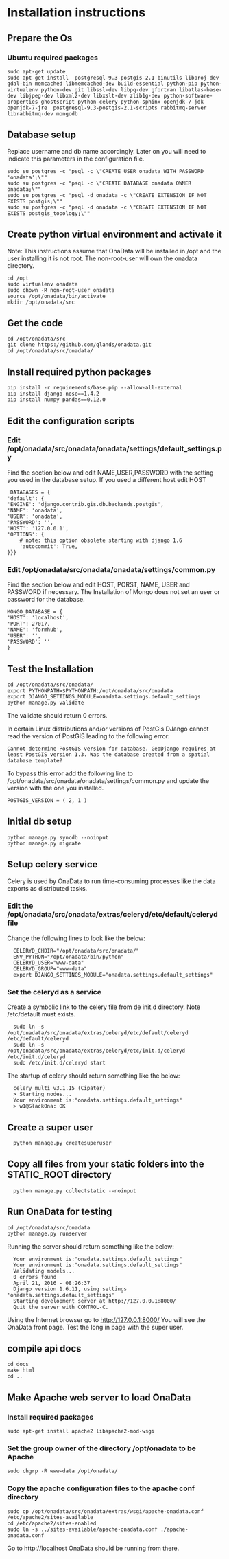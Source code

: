 # Installation instructions
## Prepare the Os
### Ubuntu required packages  
    sudo apt-get update
    sudo apt-get install  postgresql-9.3-postgis-2.1 binutils libproj-dev gdal-bin memcached libmemcached-dev build-essential python-pip python-virtualenv python-dev git libssl-dev libpq-dev gfortran libatlas-base-dev libjpeg-dev libxml2-dev libxslt-dev zlib1g-dev python-software-properties ghostscript python-celery python-sphinx openjdk-7-jdk openjdk-7-jre  postgresql-9.3-postgis-2.1-scripts rabbitmq-server librabbitmq-dev mongodb

## Database setup
Replace username and db name accordingly. Later on you will need to indicate this parameters in the configuration file.

    sudo su postgres -c "psql -c \"CREATE USER onadata WITH PASSWORD 'onadata';\""
    sudo su postgres -c "psql -c \"CREATE DATABASE onadata OWNER onadata;\""
    sudo su postgres -c "psql -d onadata -c \"CREATE EXTENSION IF NOT EXISTS postgis;\""
    sudo su postgres -c "psql -d onadata -c \"CREATE EXTENSION IF NOT EXISTS postgis_topology;\""

## Create python virtual environment and activate it
Note: This instructions assume that OnaData will be installed in /opt and the user installing it is not root. The non-root-user will own the onadata directory.

    cd /opt
    sudo virtualenv onadata
    sudo chown -R non-root-user onadata
    source /opt/onadata/bin/activate
    mkdir /opt/onadata/src

## Get the code
    cd /opt/onadata/src
    git clone https://github.com/qlands/onadata.git
    cd /opt/onadata/src/onadata/

## Install required python packages
    pip install -r requirements/base.pip --allow-all-external
    pip install django-nose==1.4.2
    pip install numpy pandas==0.12.0


## Edit the configuration scripts
### Edit /opt/onadata/src/onadata/onadata/settings/default_settings.py
Find the section below and edit NAME,USER,PASSWORD with the setting you used in the database setup. If you used a different host edit HOST

     DATABASES = {
    'default': {
    'ENGINE': 'django.contrib.gis.db.backends.postgis',
    'NAME': 'onadata',
    'USER': 'onadata',
    'PASSWORD': '',
    'HOST': '127.0.0.1',
    'OPTIONS': {
        # note: this option obsolete starting with django 1.6
        'autocommit': True,
    }}}

### Edit /opt/onadata/src/onadata/onadata/settings/common.py
Find the section below and edit HOST, PORST, NAME, USER and PASSWORD if necessary. The Installation of Mongo does not set an user or password for the database.  

    MONGO_DATABASE = {
    'HOST': 'localhost',
    'PORT': 27017,
    'NAME': 'formhub',
    'USER': '',
    'PASSWORD': ''
    }

## Test the Installation

    cd /opt/onadata/src/onadata/
    export PYTHONPATH=$PYTHONPATH:/opt/onadata/src/onadata
    export DJANGO_SETTINGS_MODULE=onadata.settings.default_settings
    python manage.py validate

The validate should return 0 errors.

In certain Linux distributions and/or versions of PostGis DJango cannot read the version of PostGIS leading to the following error:

    Cannot determine PostGIS version for database. GeoDjango requires at least PostGIS version 1.3. Was the database created from a spatial database template?

To bypass this error add the following line to /opt/onadata/src/onadata/onadata/settings/common.py  and update the version with the one you installed.

    POSTGIS_VERSION = ( 2, 1 )

## Initial db setup
    python manage.py syncdb --noinput
    python manage.py migrate

## Setup celery service

Celery is used by OnaData to run time-consuming processes like the data exports as distributed tasks.
### Edit the /opt/onadata/src/onadata/extras/celeryd/etc/default/celeryd file

Change the following lines to look like the below:

      CELERYD_CHDIR="/opt/onadata/src/onadata/"
      ENV_PYTHON="/opt/onadata/bin/python"
      CELERYD_USER="www-data"
      CELERYD_GROUP="www-data"
      export DJANGO_SETTINGS_MODULE="onadata.settings.default_settings"

### Set the celeryd as a service

Create a symbolic link to the celery file from de init.d directory. Note /etc/default must exists.

      sudo ln -s /opt/onadata/src/onadata/extras/celeryd/etc/default/celeryd /etc/default/celeryd
      sudo ln -s /opt/onadata/src/onadata/extras/celeryd/etc/init.d/celeryd /etc/init.d/celeryd
      sudo /etc/init.d/celeryd start

The startup of celery should return something like the below:

      celery multi v3.1.15 (Cipater)
      > Starting nodes...
      Your environment is:"onadata.settings.default_settings"
      > w1@SlackOna: OK

## Create a super user
      python manage.py createsuperuser

## Copy all files from your static folders into the STATIC_ROOT directory
      python manage.py collectstatic --noinput

## Run OnaData for testing

    cd /opt/onadata/src/onadata
    python manage.py runserver

Running the server should return something like the below:

      Your environment is:"onadata.settings.default_settings"
      Your environment is:"onadata.settings.default_settings"
      Validating models...
      0 errors found
      April 21, 2016 - 08:26:37
      Django version 1.6.11, using settings 'onadata.settings.default_settings'
      Starting development server at http://127.0.0.1:8000/
      Quit the server with CONTROL-C.

Using the Internet browser go to http://127.0.0.1:8000/  You will see the OnaData front page. Test the long in page with the super user.

## compile api docs
    cd docs
    make html
    cd ..

## Make Apache web server to load OnaData
### Install required packages

    sudo apt-get install apache2 libapache2-mod-wsgi

### Set the group owner of the directory /opt/onadata to be Apache

    sudo chgrp -R www-data /opt/onadata/

### Copy the apache configuration files to the apache conf directory

    sudo cp /opt/onadata/src/onadata/extras/wsgi/apache-onadata.conf /etc/apache2/sites-available
    cd /etc/apache2/sites-enabled
    sudo ln -s ../sites-available/apache-onadata.conf ./apache-onadata.conf

Go to http://localhost OnaData should be running from there.

